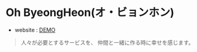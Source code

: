 # Oh ByeongHeon(オ・ビョンホン)
- website : <a href="https://portfolio-one-eta-96.vercel.app/" target="_blank">DEMO</a>

> 人々が必要とするサービスを、
仲間と一緒に作る時に幸せを感じます。
